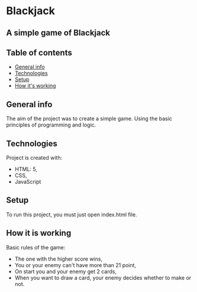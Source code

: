 # Blackjack
## A simple game of Blackjack

## Table of contents
* [General info](#general-info)
* [Technologies](#technologies)
* [Setup](#setup)
* [How it's working](#how-it-is-working)


## General info
The aim of the project was to create a simple game. Using the basic principles of programming and logic.


## Technologies
Project is created with:
* HTML: 5,
* CSS,
* JavaScript

## Setup
To run this project, you must just open index.html file. 

## How it is working

Basic rules of the game:
* The one with the higher score wins,
* You or your enemy can't have more than 21 point,
* On start you and your enemy get 2 cards,
* When you want to draw a card, your enemy decides whether to make or not.